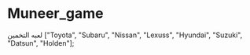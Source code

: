 # Muneer_game
لعبه التخمين   ["Toyota", "Subaru", "Nissan", "Lexuss", "Hyundai", "Suzuki", "Datsun", "Holden"];
